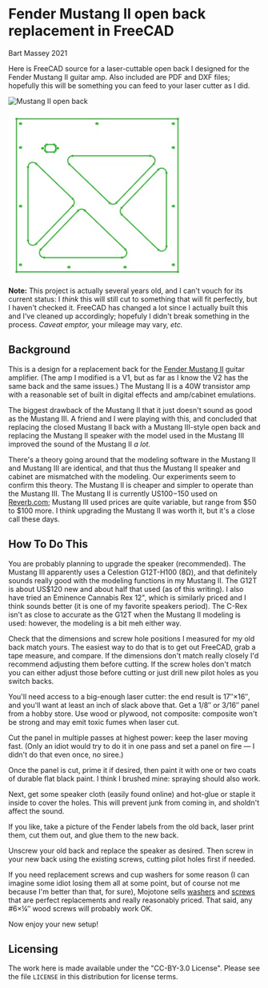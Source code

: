 # Fender Mustang II open back replacement in FreeCAD
Bart Massey 2021

Here is FreeCAD source for a laser-cuttable open back I
designed for the Fender Mustang II guitar amp. Also included
are PDF and DXF files; hopefully this will be something you
can feed to your laser cutter as I did.

![Mustang II open back](mustang-ii-open-back.jpg)

![Mustang II open back design](amp-back-v2.png)

**Note:** This project is actually several years old, and I
can't vouch for its current status: I *think* this will
still cut to something that will fit perfectly, but I
haven't checked it. FreeCAD has changed a lot since I
actually built this and I've cleaned up accordingly;
hopefuly I didn't break something in the process. *Caveat
emptor,* your mileage may vary, *etc.*

## Background

This is a design for a replacement back for the
[Fender Mustang II](https://www.gearank.com/gear/fender-mustang-ii-v2)
guitar amplifier. (The amp I modified is a V1, but as far as
I know the V2 has the same back and the same issues.) The
Mustang II is a 40W transistor amp with a reasonable set of
built in digital effects and amp/cabinet emulations.

The biggest drawback of the Mustang II that it just doesn't
sound as good as the Mustang III. A friend and I were
playing with this, and concluded that replacing the closed
Mustang II back with a Mustang III-style open back and
replacing the Mustang II speaker with the model used in the
Mustang III improved the sound of the Mustang II *a lot.*

There's a theory going around that the modeling software in
the Mustang II and Mustang III are identical, and that thus
the Mustang II speaker and cabinet are mismatched with the
modeling. Our experiments seem to confirm this theory.  The
Mustang II is cheaper and simpler to operate than the
Mustang III. The Mustang II is currently US$100-$150 used on
[Reverb.com](http://reverb.com); Mustang III used prices are
quite variable, but range from $50 to $100 more. I think
upgrading the Mustang II was worth it, but it's a close call
these days.

## How To Do This

You are probably planning to upgrade the speaker
(recommended).  The Mustang III apparently uses a Celestion
G12T-H100 (8Ω), and that definitely sounds really good with
the modeling functions in my Mustang II. The G12T is about
US$120 new and about half that used (as of this writing). I
also have tried an Eminence Cannabis Rex 12", which is
similarly priced and I think sounds better (it is one of my
favorite speakers period). The C-Rex isn't as close to
accurate as the G12T when the Mustang II modeling is used:
however, the modeling is a bit meh either way.

Check that the dimensions and screw hole positions I
measured for my old back match yours. The easiest way to do
that is to get out FreeCAD, grab a tape measure, and
compare.  If the dimensions don't match really closely I'd
recommend adjusting them before cutting. If the screw holes
don't match you can either adjust those before cutting or
just drill new pilot holes as you switch backs.

You'll need access to a big-enough laser cutter: the end
result is 17″×16″, and you'll want at least an inch of slack
above that. Get a 1/8″ or 3/16″ panel from a hobby store.
Use wood or plywood, not composite: composite won't be
strong and may emit toxic fumes when laser cut.

Cut the panel in multiple passes at highest power: keep the
laser moving fast. (Only an idiot would try to do it in one
pass and set a panel on fire — I didn't do that even once,
no siree.)

Once the panel is cut, prime it if desired, then paint it
with one or two coats of durable flat black paint. I think I
brushed mine: spraying should also work.

Next, get some speaker cloth (easily found online) and
hot-glue or staple it inside to cover the holes. This will
prevent junk from coming in, and sholdn't affect the sound.

If you like, take a picture of the Fender labels from the
old back, laser print them, cut them out, and glue them to
the new back.

Unscrew your old back and replace the speaker as
desired. Then screw in your new back using the existing
screws, cutting pilot holes first if needed.

If you need replacement screws and cup washers for some
reason (I can imagine some idiot losing them all at some
point, but of course not me because I'm better than that,
for sure), Mojotone sells
[washers](https://www.mojotone.com/Black-Oxide-Large-Decorative-Washers)
and
[screws](https://www.mojotone.com/Black-Backpanel-Screws-for-Open-Back-Cabs-1-1-4_2)
that are perfect replacements and really reasonably
priced. That said, any #6×¼″ wood screws will probably work
OK.

Now enjoy your new setup!

## Licensing

The work here is made available under the "CC-BY-3.0
License". Please see the file `LICENSE` in this distribution
for license terms.
